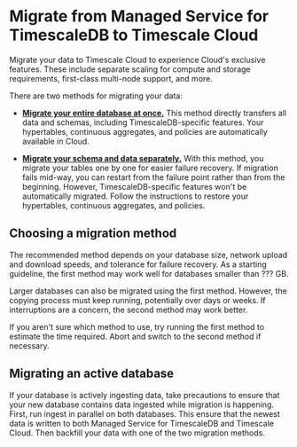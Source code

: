 # Migrate from Managed Service for TimescaleDB to Timescale Cloud

Migrate your data to Timescale Cloud to experience Cloud's exclusive features.
These include separate scaling for compute and storage requirements, first-class
multi-node support, and more.

There are two methods for migrating your data:

- [**Migrate your entire database at once.**][migrate-entire] This method
  directly transfers all data and schemas, including TimescaleDB-specific
  features. Your hypertables, continuous aggregates, and policies are
  automatically available in Cloud.

- [**Migrate your schema and data separately.**][migrate-separately] With this
  method, you migrate your tables one by one for easier failure recovery. If
  migration fails mid-way, you can restart from the failure point rather than
  from the beginning. However, TimescaleDB-specific features won't be
  automatically migrated. Follow the instructions to restore your hypertables,
  continuous aggregates, and policies. 

## Choosing a migration method
  
The recommended method depends on your database size, network upload and
download speeds, and tolerance for failure recovery. As a starting guideline,
the first method may work well for databases smaller than ??? GB. 

Larger databases can also be migrated using the first method. However, the
copying process must keep running, potentially over days or weeks. If
interruptions are a concern, the second method may work better.

If you aren't sure which method to use, try running the first method to estimate
the time required. Abort and switch to the second method if necessary.

## Migrating an active database

If your database is actively ingesting data, take precautions to ensure that
your new database contains data ingested while migration is happening. First,
run ingest in parallel on both databases. This ensure that the newest data is
written to both Managed Service for TimescaleDB and Timescale Cloud. Then
backfill your data with one of the two migration methods.

[migrate-entire]: migrate-mst-cloud/entire-database/
[migrate-separately]: migrate-mst-cloud/schema-then-data/